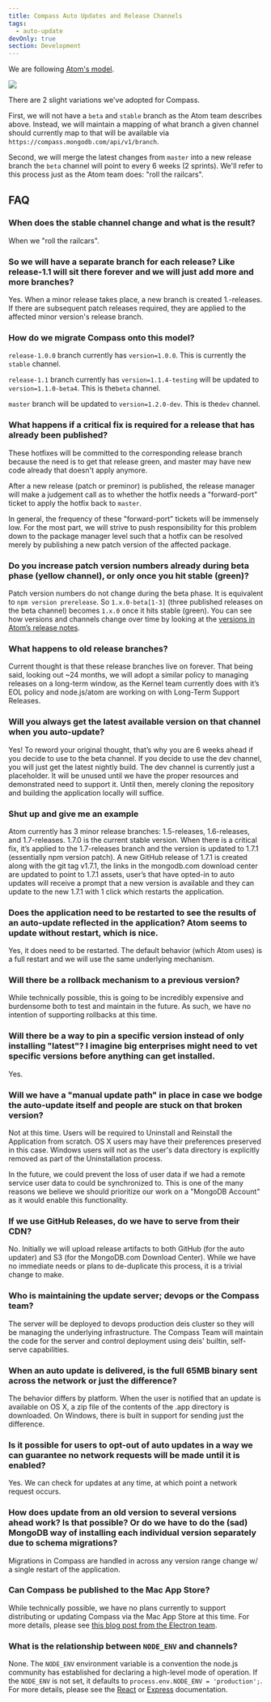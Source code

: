 ```yaml
---
title: Compass Auto Updates and Release Channels
tags:
  - auto-update
devOnly: true
section: Development
---
```


We are following [Atom's model](http://blog.atom.io/2015/10/21/introducing-the-atom-beta-channel.html).

![](http://blog.atom.io/img/posts/release-pipeline-diagram.png)

There are 2 slight variations we've adopted for Compass.

First, we will not have a `beta` and `stable` branch as the Atom team
describes above.  Instead, we will maintain a mapping of what branch a given
channel should currently map to that will be available via
`https://compass.mongodb.com/api/v1/branch`.

Second, we will merge the latest changes from `master` into a new release
branch the `beta` channel will point to every 6 weeks (2 sprints).  We'll refer
to this process just as the Atom team does: "roll the railcars".

## FAQ

### When does the stable channel change and what is the result?

When we "roll the railcars".

### So we will have a separate branch for each release? Like release-1.1 will sit there forever and we will just add more and more branches?

Yes. When a minor release takes place, a new branch is created 1.<minor>-releases. If there are subsequent patch releases required, they are applied to the affected minor version's release branch.

### How do we migrate Compass onto this model?

`release-1.0.0` branch currently has `version=1.0.0`. This is currently the `stable` channel.

`release-1.1` branch currently has `version=1.1.4-testing` will be updated to `version=1.1.0-beta4`.  This is the`beta` channel.

`master` branch will be updated to `version=1.2.0-dev`. This is the`dev` channel.

### What happens if a critical fix is required for a release that has already been published?

These hotfixes will be committed to the corresponding release branch because the need is to get that release green, and master may have new code already that doesn't apply anymore.

After a new release (patch or preminor) is published, the release manager will make a judgement call as to whether the hotfix needs a "forward-port" ticket to apply the hotfix back to `master`.

In general, the frequency of these "forward-port" tickets will be immensely low.  For the most part, we will strive to push responsibility for this problem down to the package manager level such that a hotfix can be resolved merely by publishing a new patch version of the affected package.

### Do you increase patch version numbers already during beta phase (yellow channel), or only once you hit stable (green)?

Patch version numbers do not change during the beta phase.  It is equivalent to `npm version prerelease`. So `1.x.0-beta[1-3]` (three published releases on the beta channel) becomes `1.x.0` once it hits stable (green).  You can see how versions and channels change over time by looking at the [versions in Atom’s release notes](https://atom.io/releases).

### What happens to old release branches?

Current thought is that these release branches live on forever. That being said, looking out ~24 months, we will adopt a similar policy to managing releases on a long-term window,  as the Kernel team currently does with it’s EOL policy and node.js/atom are working on with Long-Term Support Releases.

### Will you always get the latest available version on that channel when you auto-update?

Yes!  To reword your original thought, that’s why you are 6 weeks ahead if you decide to use to the beta channel. If you decide to use the dev channel, you will just get the latest nightly build. The dev channel is currently just a placeholder. It will be unused until we have the proper resources and demonstrated need to support it. Until then, merely cloning the repository and building the application locally will suffice.

### Shut up and give me an example

Atom currently has 3 minor release branches: 1.5-releases, 1.6-releases, and 1.7-releases.  1.7.0 is the current stable version.  When there is a critical fix, it’s applied to the 1.7-releases branch and the version is updated to 1.7.1 (essentially npm version patch).  A new GitHub release of 1.7.1 is created along with the git tag v1.7.1,  the links in the mongodb.com download center are updated to point to 1.7.1 assets, user’s that have opted-in to auto updates will receive a prompt that a new version is available and they can update to the new 1.7.1 with 1 click which restarts the application.

### Does the application need to be restarted to see the results of an auto-update reflected in the application? Atom seems to update without restart, which is nice.

Yes, it does need to be restarted.  The default behavior (which Atom uses) is a full restart and we will use the same underlying mechanism.

### Will there be a rollback mechanism to a previous version?

While technically possible, this is going to be incredibly expensive and burdensome both to test and maintain in the future.  As such, we have no intention of supporting rollbacks at this time.

### Will there be a way to pin a specific version instead of only installing "latest"? I imagine big enterprises might need to vet specific versions before anything can get installed.

Yes.

### Will we have a "manual update path" in place in case we bodge the auto-update itself and people are stuck on that broken version?

Not at this time.  Users will be required to Uninstall and Reinstall the Application from scratch.  OS X users may have their preferences preserved in this case.  Windows users will not as the user's data directory is explicitly removed as part of the Uninstallation process.

In the future, we could prevent the loss of user data if we had a remote service user data to could be synchronized to.  This is one of the many reasons we believe we should prioritize our work on a "MongoDB Account" as it would enable this functionality.

### If we use GitHub Releases, do we have to serve from their CDN?

No. Initially we will upload release artifacts to both GitHub (for the auto updater) and S3 (for the MongoDB.com Download Center).  While we have no immediate needs or plans to de-duplicate this process, it is a trivial change to make.

### Who is maintaining the update server; devops or the Compass team?

The server will be deployed to devops production deis cluster so they will be managing the underlying infrastructure. The Compass Team will maintain the code for the server and control deployment using deis' builtin, self-serve capabilities.

### When an auto update is delivered, is the full 65MB binary sent across the network or just the difference?

The behavior differs by platform.  When the user is notified that an update is available on OS X, a zip file of the contents of the .app directory is downloaded.  On Windows, there is built in support for sending just the difference.

### Is it possible for users to opt-out of auto updates in a way we can guarantee no network requests will be made until it is enabled?

Yes. We can check for updates at any time, at which point a network request occurs.

### How does update from an old version to several versions ahead work? Is that possible? Or do we have to do the (sad) MongoDB way of installing each individual version separately due to schema migrations?

Migrations in Compass are handled in across any version range change w/ a single restart of the application.

### Can Compass be published to the Mac App Store?

While technically possible, we have no plans currently to support distributing or updating Compass via the Mac App Store at this time.  For more details, please see [this blog post from the Electron team](http://blog.atom.io/2015/11/05/electron-updates-mac-app-store-and-windows-auto-updater.html).

### What is the relationship between `NODE_ENV` and channels?

None. The `NODE_ENV` environment variable is a convention the node.js community has established for declaring a high-level mode of operation.  If the `NODE_ENV` is not set, it defaults to `process.env.NODE_ENV = 'production';`. For more details, please see the [React](https://facebook.github.io/react/downloads.html#npm) or [Express](http://expressjs.com/en/api.html#app.settings.table) documentation.
